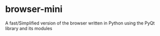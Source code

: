 # browser-mini
A fast/Simplified version of the browser written in Python using the PyQt library and its modules
